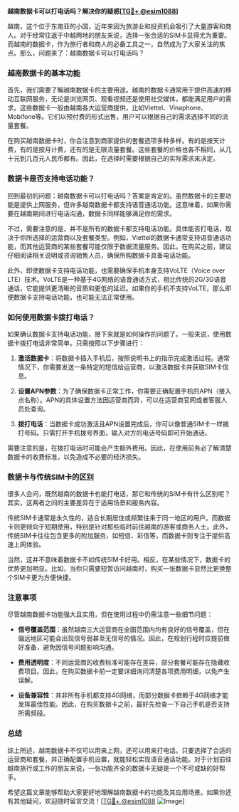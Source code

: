 **越南数据卡可以打电话吗？解决你的疑惑[[TG💪+ @esim1088](https://t.me/s/esim1088)]**

越南，这个位于东南亚的小国，近年来因为旅游业和投资机会吸引了大量游客和商人。对于经常往返于中越两地的朋友来说，选择一张合适的SIM卡显得尤为重要。而越南的数据卡，作为旅行者和商人的必备工具之一，自然成为了大家关注的焦点。那么，问题来了：越南数据卡可以打电话吗？

### 越南数据卡的基本功能

首先，我们需要了解越南数据卡的主要用途。越南的数据卡通常用于提供高速的移动互联网服务，无论是浏览网页、观看视频还是使用社交媒体，都能满足用户的需求。这些数据卡一般由越南各大运营商提供，比如Viettel、Vinaphone、Mobifone等。它们以预付费的形式出售，用户可以根据自己的需求选择不同的流量套餐。

在购买越南数据卡时，你会注意到商家提供的套餐选项多种多样。有的是按天计费，有的是按月计费，还有的是无限流量套餐。这些套餐的价格也各不相同，从几十元到几百元人民币都有。因此，在选择时需要根据自己的实际需求来决定。

### 数据卡是否支持电话功能？

回到最初的问题：越南数据卡可以打电话吗？答案是肯定的。虽然数据卡的主要功能是提供上网服务，但许多越南数据卡都支持语音通话功能。这意味着，如果你需要在越南期间进行电话沟通，数据卡同样能够满足你的需求。

不过，需要注意的是，并不是所有的数据卡都支持电话功能。具体能否打电话，取决于你所选择的运营商以及套餐类型。例如，Viettel的数据卡通常支持语音通话功能，而其他运营商的某些套餐可能仅限于数据流量服务。因此，在购买之前，建议仔细阅读相关说明或咨询销售人员，确保所购数据卡具备电话功能。

此外，即使数据卡支持电话功能，也需要确保手机本身支持VoLTE（Voice over LTE）技术。VoLTE是一种基于4G网络的语音通话方式，相比传统的2G/3G语音通话，它能提供更清晰的音质和更低的延迟。如果你的手机不支持VoLTE，那么即便数据卡支持电话功能，也可能无法正常使用。

### 如何使用数据卡拨打电话？

如果确认数据卡支持电话功能，接下来就是如何操作的问题了。一般来说，使用数据卡拨打电话非常简单。只需按照以下步骤进行：

1. **激活数据卡**：将数据卡插入手机后，按照说明书上的指示完成激活过程。通常情况下，你需要发送一条特定的短信给运营商，以激活数据卡并获取SIM卡信息。

2. **设置APN参数**：为了确保数据卡正常工作，你需要正确配置手机的APN（接入点名称）。APN的具体设置方法因运营商而异，可以在运营商官网或者客服人员处查询。

3. **拨打电话**：当数据卡成功激活且APN设置完成后，你可以像普通SIM卡一样拨打号码。只需打开手机拨号界面，输入对方的电话号码即可开始通话。

需要注意的是，在拨打电话时可能会产生额外费用。因此，在使用前务必了解清楚数据卡的收费标准，以免造成不必要的经济损失。

### 数据卡与传统SIM卡的区别

很多人会问，既然越南的数据卡也能打电话，那它和传统的SIM卡有什么区别呢？其实，这两者之间的主要差异在于适用场景和服务内容。

传统SIM卡通常是永久性的，适合长期居住或频繁往来于同一地区的用户。而数据卡则更倾向于短期使用，特别是针对那些临时前往越南的游客或商务人士。此外，传统SIM卡往往包含更多的附加服务，如短信、彩信等，而数据卡则专注于提供高速上网体验。

当然，这并不意味着数据卡不如传统SIM卡好用。相反，在某些情况下，数据卡的优势更加明显。比如，当你只需要短暂访问越南时，购买一张数据卡显然比更换整个SIM卡更为方便快捷。

### 注意事项

尽管越南数据卡功能强大且实用，但在使用过程中仍需注意一些细节问题：

- **信号覆盖范围**：虽然越南三大运营商在全国范围内均有良好的信号覆盖，但在偏远地区可能会出现信号弱甚至无信号的情况。因此，在规划行程时应提前做好准备，避免因信号问题影响沟通。

- **费用透明度**：不同运营商的收费标准可能存在差异，部分套餐可能存在隐藏收费项目。因此，在购买数据卡前一定要详细询问清楚各项费用明细，以免产生误解。

- **设备兼容性**：并非所有手机都支持4G网络，而部分数据卡依赖于4G网络才能发挥最佳性能。因此，在购买数据卡之前，最好先检查一下自己手机是否支持所需频段。

### 总结

综上所述，越南数据卡不仅可以用来上网，还可以用来打电话。只要选择了合适的运营商和套餐，并正确配置手机设置，就能轻松实现语音通话功能。对于计划前往越南旅行或工作的朋友来说，一张功能齐全的数据卡无疑是一个不可或缺的好帮手。

希望这篇文章能够帮助大家更好地理解越南数据卡的功能及其应用场景。如果你还有其他疑问，欢迎随时留言交流！[[TG💪+ @esim1088](https://t.me/s/esim1088) ![Image](https://i.postimg.cc/4NQfJmqS/Snipaste-2025-05-13-00-14-12.png)]